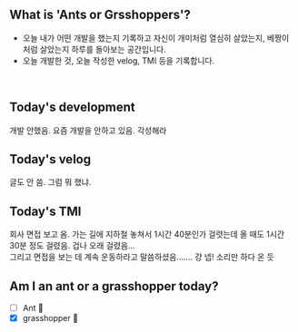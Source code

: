 ## What is 'Ants or Grsshoppers'?

- 오늘 내가 어떤 개발을 했는지 기록하고 자신이 개미처럼 열심히 살았는지, 베짱이처럼 살았는지 하루를 돌아보는 공간입니다.
- 오늘 개발한 것, 오늘 작성한 velog, TMI 등을 기록합니다.

<br>

## Today's development
개발 안했음. 요즘 개발을 안하고 있음. 각성해라

## Today's velog
글도 안 씀. 그럼 뭐 했냐.

## Today's TMI
회사 면접 보고 옴. 가는 길에 지하철 놓쳐서 1시간 40분인가 걸렷는데 올 때도 1시간 30분 정도 걸렸음. 겁나 오래 걸렸음... <br>
그리고 면접을 보는 데 계속 운동하라고 말씀하셨음....... 걍 넵! 소리만 하다 온 듯

## Am I an ant or a grasshopper today?

- [ ] Ant 🐜
- [x] grasshopper 🦗
